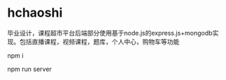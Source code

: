 # hchaoshi
毕业设计，课程超市平台后端部分使用基于node.js的express.js+mongodb实现。包括直播课程，视频课程，题库，个人中心，购物车等功能

npm i

npm run server
